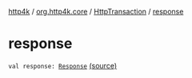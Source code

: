 [http4k](../../index.md) / [org.http4k.core](../index.md) / [HttpTransaction](index.md) / [response](./response.md)

# response

`val response: `[`Response`](../-response/index.md) [(source)](https://github.com/http4k/http4k/blob/master/http4k-core/src/main/kotlin/org/http4k/core/HttpTransaction.kt#L7)